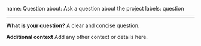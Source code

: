 name: Question
about: Ask a question about the project
labels: question

---

**What is your question?**
A clear and concise question.

**Additional context**
Add any other context or details here.

